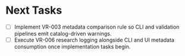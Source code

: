 # Next Tasks

- [ ] Implement VR-003 metadata comparison rule so CLI and validation pipelines emit catalog-driven warnings.
- [ ] Execute VR-006 research logging alongside CLI and UI metadata consumption once implementation tasks begin.
